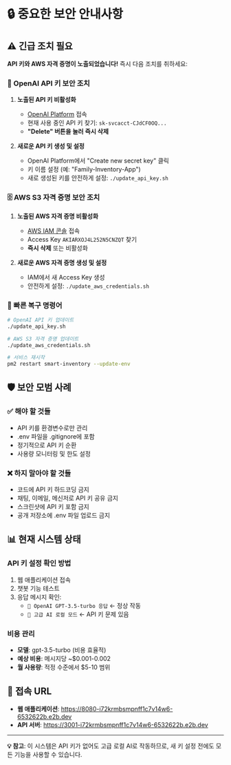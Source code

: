 # 🔒 중요한 보안 안내사항

## ⚠️ 긴급 조치 필요

**API 키와 AWS 자격 증명이 노출되었습니다!** 즉시 다음 조치를 취하세요:

### 🔑 OpenAI API 키 보안 조치

1. **노출된 API 키 비활성화**
   - [OpenAI Platform](https://platform.openai.com/api-keys) 접속
   - 현재 사용 중인 API 키 찾기: `sk-svcacct-CJdCF0OQ...`
   - **"Delete" 버튼을 눌러 즉시 삭제**

2. **새로운 API 키 생성 및 설정**
   - OpenAI Platform에서 "Create new secret key" 클릭
   - 키 이름 설정 (예: "Family-Inventory-App")
   - 새로 생성된 키를 안전하게 설정: `./update_api_key.sh`

### 🗄️ AWS S3 자격 증명 보안 조치

1. **노출된 AWS 자격 증명 비활성화**
   - [AWS IAM 콘솔](https://console.aws.amazon.com/iam/) 접속
   - Access Key `AKIARXOJ4L252N5CNZQT` 찾기
   - **즉시 삭제** 또는 비활성화

2. **새로운 AWS 자격 증명 생성 및 설정**
   - IAM에서 새 Access Key 생성
   - 안전하게 설정: `./update_aws_credentials.sh`

### 🚀 빠른 복구 명령어
```bash
# OpenAI API 키 업데이트
./update_api_key.sh

# AWS S3 자격 증명 업데이트
./update_aws_credentials.sh

# 서비스 재시작
pm2 restart smart-inventory --update-env
```

## 🛡️ 보안 모범 사례

### ✅ 해야 할 것들
- API 키를 환경변수로만 관리
- .env 파일을 .gitignore에 포함
- 정기적으로 API 키 순환
- 사용량 모니터링 및 한도 설정

### ❌ 하지 말아야 할 것들
- 코드에 API 키 하드코딩 금지
- 채팅, 이메일, 메신저로 API 키 공유 금지
- 스크린샷에 API 키 포함 금지
- 공개 저장소에 .env 파일 업로드 금지

## 📊 현재 시스템 상태

### API 키 설정 확인 방법
1. 웹 애플리케이션 접속
2. 챗봇 기능 테스트
3. 응답 메시지 확인:
   - `🤖 OpenAI GPT-3.5-turbo 응답` ← 정상 작동
   - `🧠 고급 AI 로컬 모드` ← API 키 문제 있음

### 비용 관리
- **모델**: gpt-3.5-turbo (비용 효율적)
- **예상 비용**: 메시지당 ~$0.001-0.002
- **월 사용량**: 적정 수준에서 $5-10 범위

## 🔗 접속 URL

- **웹 애플리케이션**: https://8080-i72krmbsmpnff1c7v14w6-6532622b.e2b.dev
- **API 서버**: https://3001-i72krmbsmpnff1c7v14w6-6532622b.e2b.dev

---

**💡 참고**: 이 시스템은 API 키가 없어도 고급 로컬 AI로 작동하므로, 
새 키 설정 전에도 모든 기능을 사용할 수 있습니다.